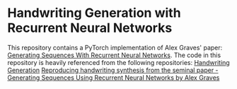 # Handwriting Generation with Recurrent Neural Networks
This repository contains a PyTorch implementation of Alex Graves' paper: [Generating Sequences With Recurrent Neural Networks](https://arxiv.org/abs/1308.0850).
The code in this repository is heavily referenced from the following repositories:
[Handwriting Generation](https://github.com/wezteoh/handwriting_generation.git)
[Reproducing handwriting synthesis from the seminal paper - Generating Sequences Using Recurrent Neural Networks by Alex Graves](https://github.com/ritheshkumar95/pytorch_handwriting_synthesis.git)